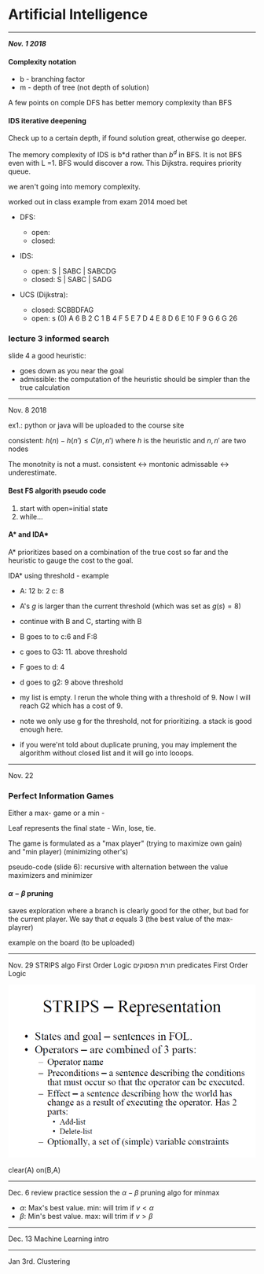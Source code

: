 # Artificial Intelligence 
----
___Nov. 1 2018___

#### Complexity notation
- b - branching factor
- m - depth of tree (not depth of solution)

A few points on comple
DFS has better memory complexity than BFS

#### IDS iterative deepening
Check up to a certain depth, if found solution great, otherwise go deeper.

The memory complexity of IDS is b*d rather than $b^d$ in BFS.
It is not BFS even with L =1. BFS would discover a row.
This Dijkstra. requires priority queue.

we aren't going into memory complexity.

worked out in class example from exam 2014 moed bet

- DFS: 
    - open:
    - closed:

- IDS:
    - open: S | SABC | SABCDG
    - closed: S | SABC | SADG

- UCS (Dijkstra):
    - closed: SCBBDFAG
    - open: s (0)
    A 6
    B 2
    C 1
    B 4
    F 5
    E 7
    D 4
    E 8
    D 6
    E 10
    F 9
    G 6
    G 26



### lecture 3 informed search
slide 4 a good heuristic:
- goes down as you near the goal
- admissible: the computation of the heuristic should be simpler than the true calculation

----
Nov. 8 2018

ex1.: python or java
will be uploaded to the course site


consistent: $h(n) - h(n') \leq C(n,n')$ 
where $h$ is the heuristic and $n,n'$ are two nodes

The monotnity is not a must. consistent <-> montonic
admissable <-> underestimate.

#### Best FS algorith pseudo code
1. start with open=initial state
2. while...


#### A* and IDA*
A* prioritizes based on a combination of the true cost so far and the heuristic to gauge the cost to the goal.

IDA* using threshold  - example
- A: 12 b: 2 c: 8
- A's $g$ is larger than the current threshold (which was set as $g(s)=8$)
- continue with B and C, starting with B
- B goes to to c:6 and F:8
- c goes to G3: 11. above threshold
- F goes to d: 4 
- d goes to g2: 9 above threshold
- my list is empty. I rerun the whole thing with a threshold of 9. Now I will reach G2 which has a cost of 9.

- note we only use g for the threshold, not for prioritizing. a stack is good enough here.

- if you were'nt told about duplicate pruning, you may implement the algorithm without closed list and it will go into looops.


----
Nov. 22

### Perfect Information Games
Either a max- game or a min -

Leaf represents the final state - Win, lose, tie.

The game is formulated as a "max player" (trying to maximize own gain) and "min player) (minimizing other's)

pseudo-code (slide 6): recursive with alternation between the value maximizers and minimizer

#### $\alpha-\beta$ pruning
saves exploration where a branch is clearly good for the other, but bad for the current player.
We say that $\alpha$ equals 3 (the best value of the max-playrer)


example on the board (to be uploaded)

----
Nov. 29
STRIPS algo
First Order Logic
תורת הפסוקים
predicates
First Order Logic

![strips](strips_algo.png)

clear(A)
on(B,A)

---- 
Dec. 6 review practice session
the $\alpha-\beta$ pruning algo for minmax
- $\alpha$: Max's best value. min: will trim if $v < \alpha$
- $\beta$: Min's best value. max: will trim if $v > \beta$


----
Dec. 13 Machine Learning intro



----
Jan 3rd. Clustering


